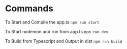 # Commands
To Start and Compile the app.ts
`npm run start`

To Start nodemon and run from app.ts
`npm run dev`

To Build from Typescript and Output in dist
`npm run build`
